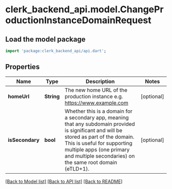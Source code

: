 # clerk_backend_api.model.ChangeProductionInstanceDomainRequest

## Load the model package
```dart
import 'package:clerk_backend_api/api.dart';
```

## Properties
Name | Type | Description | Notes
------------ | ------------- | ------------- | -------------
**homeUrl** | **String** | The new home URL of the production instance e.g. https://www.example.com | [optional] 
**isSecondary** | **bool** | Whether this is a domain for a secondary app, meaning that any subdomain provided is significant and will be stored as part of the domain. This is useful for supporting multiple apps (one primary and multiple secondaries) on the same root domain (eTLD+1). | [optional] 

[[Back to Model list]](../README.md#documentation-for-models) [[Back to API list]](../README.md#documentation-for-api-endpoints) [[Back to README]](../README.md)



